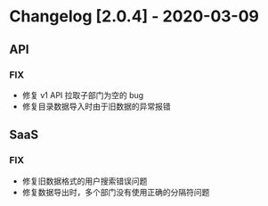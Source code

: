 <!-- generated by script, do not modify it manually -->
# Changelog [2.0.4] - 2020-03-09

## API

### FIX

- 修复 v1 API 拉取子部门为空的 bug
- 修复目录数据导入时由于旧数据的异常报错

## SaaS

### FIX

- 修复旧数据格式的用户搜索错误问题
- 修复数据导出时，多个部门没有使用正确的分隔符问题
